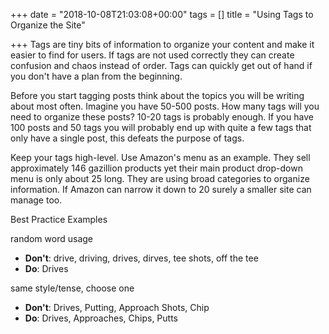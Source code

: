 +++
date = "2018-10-08T21:03:08+00:00"
tags = []
title = "Using Tags to Organize the Site"

+++
Tags are tiny bits of information to organize your content and make it easier to find for users. If tags are not used correctly they can create confusion and chaos instead of order.  Tags can quickly get out of hand if you don't have a plan from the beginning.

Before you start tagging posts think about the topics you will be writing about most often. Imagine you have 50-500 posts. How many tags will you need to organize these posts? 10-20 tags is probably enough. If you have 100 posts and 50 tags you will probably end up with quite a few tags that only have a single post, this defeats the purpose of tags.

Keep your tags high-level. Use Amazon's menu as an example. They sell approximately 146 gazillion products yet their main product drop-down menu is only about 25 long. They are using broad categories to organize information. If Amazon can narrow it down to 20 surely a smaller site can manage too.

Best Practice Examples

random word usage

* **Don't**: drive, driving, drives, dirves, tee shots, off the tee
* **Do**: Drives

same style/tense, choose one

* **Don't**: Drives, Putting, Approach Shots, Chip
* **Do**: Drives, Approaches, Chips, Putts